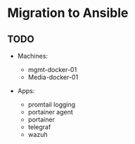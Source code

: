 # Migration to Ansible

## TODO
- Machines:
  - mgmt-docker-01
  - Media-docker-01

- Apps:
  - promtail logging
  - portainer agent
  - portainer
  - telegraf
  - wazuh